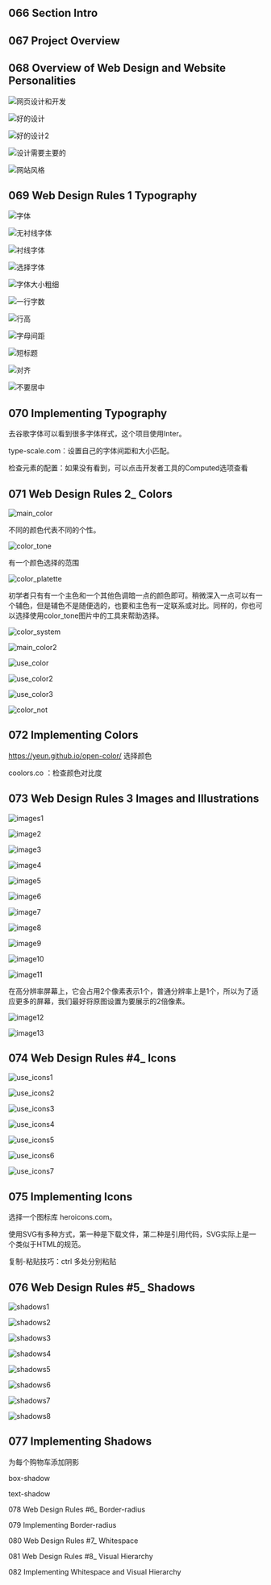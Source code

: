 ## 066 Section Intro

## 067 Project Overview

## 068 Overview of Web Design and Website Personalities

![网页设计和开发](img\网页设计和开发.png)

![好的设计](img\好的设计.png)

![好的设计2](img\好的设计2.png)

![设计需要主要的](img\设计需要主要的.png)

![网站风格](img\网站风格.png)

## 069 Web Design Rules 1 Typography

![字体](img\字体.png)

![无衬线字体](img\无衬线字体.png)

![衬线字体](img\衬线字体.png)

![选择字体](img\选择字体.png)

![字体大小粗细](img\字体大小粗细.png)

![一行字数](img\一行字数.png)

![行高](img\行高.png)

![字母间距](img\字母间距.png)

![短标题](img\短标题.png)

![对齐](img\对齐.png)

![不要居中](img\不要居中.png)



## 070 Implementing Typography

去谷歌字体可以看到很多字体样式，这个项目使用Inter。

type-scale.com：设置自己的字体间距和大小匹配。

检查元素的配置：如果没有看到，可以点击开发者工具的Computed选项查看



## 071 Web Design Rules 2\_ Colors

![main_color](img\main_color.png)

不同的颜色代表不同的个性。

![color_tone](img\color_tone.png)

有一个颜色选择的范围

![color_platette](img\color_platette.png)

初学者只有有一个主色和一个其他色调暗一点的颜色即可。稍微深入一点可以有一个辅色，但是辅色不是随便选的，也要和主色有一定联系或对比。同样的，你也可以选择使用color_tone图片中的工具来帮助选择。

![color_system](img\color_system.png)

![main_color2](img\main_color2.png)

![use_color](img\use_color.png)

![use_color2](img\use_color2.png)

![use_color3](img\use_color3.png)

 ![color_not](img\color_not.png)



## 072 Implementing Colors

https://yeun.github.io/open-color/ 选择颜色

coolors.co ：检查颜色对比度

## 073 Web Design Rules 3  Images and Illustrations

![images1](img\images1.png)

![image2](img\image2.png)

![image3](img\image3.png)

![image4](img\image4.png)

![image5](img\image5.png)

![image6](img\image6.png)

![image7](img\image7.png)

![image8](img\image8.png)



![image9](img\image9.png)

![image10](img\image10.png)

![image11](img\image11.png)

在高分辨率屏幕上，它会占用2个像素表示1个，普通分辨率上是1个，所以为了适应更多的屏幕，我们最好将原图设置为要展示的2倍像素。

![image12](img\image12.png)

![image13](img\image13.png)



## 074 Web Design Rules #4\_ Icons

![use_icons1](img\use_icons1.png)

![use_icons2](img\use_icons2.png)

![use_icons3](img\use_icons3.png)

![use_icons4](img\use_icons4.png)

![use_icons5](img\use_icons5.png)

![use_icons6](img\use_icons6.png)

![use_icons7](img\use_icons7.png)



## 075 Implementing Icons

选择一个图标库 heroicons.com。

使用SVG有多种方式，第一种是下载文件，第二种是引用代码，SVG实际上是一个类似于HTML的规范。

复制-粘贴技巧：ctrl 多处分别粘贴

## 076 Web Design Rules #5\_ Shadows

![shadows1](img\shadows1.png)

![shadows2](img\shadows2.png)



![shadows3](img\shadows3.png)

![shadows4](img\shadows4.png)

![shadows5](img\shadows5.png)

![shadows6](img\shadows6.png)

![shadows7](img\shadows7.png)

![shadows8](img\shadows8.png)



## 077 Implementing Shadows

为每个购物车添加阴影

box-shadow

text-shadow



078 Web Design Rules #6\_ Border-radius

079 Implementing Border-radius

080 Web Design Rules #7\_ Whitespace

081 Web Design Rules #8\_ Visual Hierarchy

082 Implementing Whitespace and Visual Hierarchy
